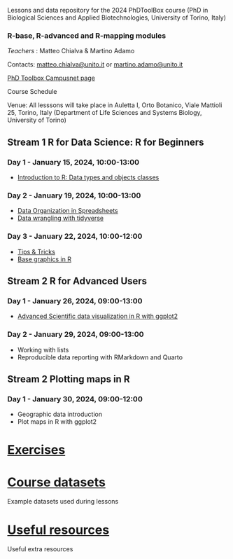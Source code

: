 Lessons and data repository for the 2024 PhDToolBox course (PhD in Biological Sciences and Applied Biotechnologies, University of Torino, Italy)

### R-base, R-advanced and R-mapping modules

*Teachers* : Matteo Chialva & Martino Adamo

Contacts: matteo.chialva@unito.it or martino.adamo@unito.it

[PhD Toolbox Campusnet page](https://dott-sbba.campusnet.unito.it/do/corsi.pl/Show?_id=7kkl)

Course Schedule

Venue: All lesssons will take place in Auletta I, Orto Botanico, Viale Mattioli 25, Torino, Italy (Department of Life Sciences and Systems Biology, University of Torino)

## Stream 1 R for Data Science: R for Beginners

### Day 1 - January 15, 2024, 10:00-13:00
- [Introduction to R: Data types and objects classes](https://github.com/mchialva/PhDToolbox2024/blob/main/Lessons%2FStream_1%2FLesson_1_%20RBasics.pdf)

### Day 2 - January 19, 2024, 10:00-13:00
- [Data Organization in Spreadsheets](
https://github.com/mchialva/PhDToolbox2024/blob/main/Lessons%2FStream_1%2FLesson_2_spreadsheets.pdf)
- [Data wrangling with tidyverse](https://github.com/mchialva/PhDToolbox2024/blob/main/Lessons/Stream_1/Lesson_2_data_wrangling.pdf)

### Day 3 - January 22, 2024, 10:00-12:00
- [Tips & Tricks](https://github.com/mchialva/PhDToolbox2024/blob/main/Lessons/Stream_1/Lesson_3_tips.pdf)
- [Base graphics  in R](https://github.com/mchialva/PhDToolbox2024/blob/main/Lessons/Stream_1/Lesson_3_basegraphics.pdf)

## Stream 2 R for Advanced Users

### Day 1 - January 26, 2024, 09:00-13:00
- [Advanced Scientific data visualization in R with ggplot2](https://github.com/mchialva/PhDToolbox2024/blob/main/Lessons/Stream_2/Lesson_1_ggplot2.pdf)

### Day 2 - January 29, 2024, 09:00-13:00
- Working with lists
- Reproducible data reporting with RMarkdown and Quarto

## Stream 2 Plotting maps in R
### Day 1 - January 30, 2024, 09:00-12:00
- Geographic data introduction
- Plot maps in R with ggplot2

# [Exercises](https://mchialva.github.io/PhDToolbox2024/Exercises/)

# [Course datasets](https://github.com/mchialva/PhDToolbox2024/tree/main/Datasets/)
Example datasets used during lessons

# [Useful resources](https://github.com/mchialva/PhDToolbox2024/tree/main/resources/)
Useful extra resources

